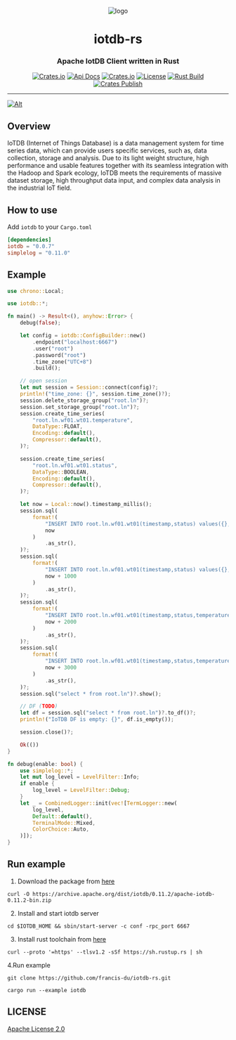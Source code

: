 <div align="center">

![logo](iotdb-rs.png)

<h1>iotdb-rs</h1>
<h3>Apache IotDB Client written in Rust</h3>

[![Crates.io](https://img.shields.io/crates/v/iotdb?style=flat-square&color=%23E5531A)](https://crates.io/crates/iotdb)
[![Api Docs](https://img.shields.io/badge/Api-Doc-a94064?style=flat-square&color=%23E5531A)](https://docs.rs/iotdb)
[![Crates.io](https://img.shields.io/crates/d/iotdb?style=flat-square&color=%23E5531A)](https://crates.io/crates/iotdb)
[![License](https://img.shields.io/badge/license-Apache%202.0-blue?style=flat-square&color=%23E5531A)](https://github.com/iotdb-lab/iotdb-rs/blob/main/LICENSE)
[![Rust Build](https://img.shields.io/github/workflow/status/iotdb-lab/iotdb-rs/cargo-test?label=build&style=flat-square)](https://github.com/iotdb-lab/iotdb-rs/actions?query=workflow%3Acargo-test)
[![Crates Publish](https://img.shields.io/github/workflow/status/iotdb-lab/iotdb-rs/cargo-publish?label=publish&style=flat-square)](https://github.com/iotdb-lab/iotdb-rs/actions?query=workflow%3Acargo-publish)

</div>

---

[![Alt](https://repobeats.axiom.co/api/embed/15bcb8c6b0f3a63838c7ca62234867b58ec60b28.svg "Repobeats analytics image")](https://github.com/iotdb-lab/iotdb-rs/pulse)

## Overview

IoTDB (Internet of Things Database) is a data management system for time series data, which can provide users specific
services, such as, data collection, storage and analysis. Due to its light weight structure, high performance and usable
features together with its seamless integration with the Hadoop and Spark ecology, IoTDB meets the requirements of
massive dataset storage, high throughput data input, and complex data analysis in the industrial IoT field.

## How to use

Add `iotdb` to your `Cargo.toml`

```toml
[dependencies]
iotdb = "0.0.7"
simplelog = "0.11.0"
```

## Example

```rust
use chrono::Local;

use iotdb::*;

fn main() -> Result<(), anyhow::Error> {
    debug(false);

    let config = iotdb::ConfigBuilder::new()
        .endpoint("localhost:6667")
        .user("root")
        .password("root")
        .time_zone("UTC+8")
        .build();

    // open session
    let mut session = Session::connect(config)?;
    println!("time_zone: {}", session.time_zone()?);
    session.delete_storage_group("root.ln")?;
    session.set_storage_group("root.ln")?;
    session.create_time_series(
        "root.ln.wf01.wt01.temperature",
        DataType::FLOAT,
        Encoding::default(),
        Compressor::default(),
    )?;

    session.create_time_series(
        "root.ln.wf01.wt01.status",
        DataType::BOOLEAN,
        Encoding::default(),
        Compressor::default(),
    )?;

    let now = Local::now().timestamp_millis();
    session.sql(
        format!(
            "INSERT INTO root.ln.wf01.wt01(timestamp,status) values({},true)",
            now
        )
            .as_str(),
    )?;
    session.sql(
        format!(
            "INSERT INTO root.ln.wf01.wt01(timestamp,status) values({},false)",
            now + 1000
        )
            .as_str(),
    )?;
    session.sql(
        format!(
            "INSERT INTO root.ln.wf01.wt01(timestamp,status,temperature) values({},false,18.36)",
            now + 2000
        )
            .as_str(),
    )?;
    session.sql(
        format!(
            "INSERT INTO root.ln.wf01.wt01(timestamp,status,temperature) values({},true,32.23)",
            now + 3000
        )
            .as_str(),
    )?;
    session.sql("select * from root.ln")?.show();

    // DF (TODO)
    let df = session.sql("select * from root.ln")?.to_df()?;
    println!("IoTDB DF is empty: {}", df.is_empty());

    session.close()?;

    Ok(())
}

fn debug(enable: bool) {
    use simplelog::*;
    let mut log_level = LevelFilter::Info;
    if enable {
        log_level = LevelFilter::Debug;
    }
    let _ = CombinedLogger::init(vec![TermLogger::new(
        log_level,
        Default::default(),
        TerminalMode::Mixed,
        ColorChoice::Auto,
    )]);
}
```

## Run example

1. Download the package from [here](https://archive.apache.org/dist/iotdb)

```shell
curl -O https://archive.apache.org/dist/iotdb/0.11.2/apache-iotdb-0.11.2-bin.zip
```

2. Install and start iotdb server

```shell
cd $IOTDB_HOME && sbin/start-server -c conf -rpc_port 6667
```

3. Install rust toolchain from [here](https://www.rust-lang.org/tools/install)

```shell
curl --proto '=https' --tlsv1.2 -sSf https://sh.rustup.rs | sh
```

4.Run example

```shell
git clone https://github.com/francis-du/iotdb-rs.git

cargo run --example iotdb
```

## LICENSE

[Apache License 2.0](LICENSE)